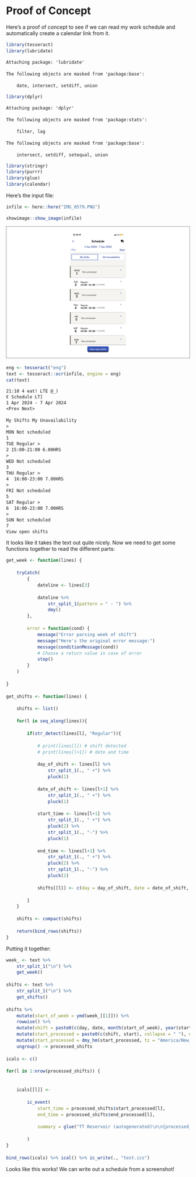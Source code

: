 Proof of Concept
================

Here’s a proof of concept to see if we can read my work schedule and
automatically create a calendar link from it.

``` r
library(tesseract)
library(lubridate)
```


    Attaching package: 'lubridate'

    The following objects are masked from 'package:base':

        date, intersect, setdiff, union

``` r
library(dplyr)
```


    Attaching package: 'dplyr'

    The following objects are masked from 'package:stats':

        filter, lag

    The following objects are masked from 'package:base':

        intersect, setdiff, setequal, union

``` r
library(stringr)
library(purrr)
library(glue)
library(calendar)
```

Here’s the input file:

``` r
infile <- here::here("IMG_0579.PNG")
```

``` r
showimage::show_image(infile)
```

![](Proof-of-concept_files/figure-commonmark/unnamed-chunk-3-1.png)

``` r
eng <- tesseract("eng")
text <- tesseract::ocr(infile, engine = eng)
cat(text)
```

    21:10 4 eat! LTE @_)
    € Schedule LT]
    1 Apr 2024 - 7 Apr 2024
    <Prev Next>

    My Shifts My Unavailability
    >
    MON Not scheduled
    1
    TUE Regular >
    2 15:00-21:00 6.00HRS
    >
    WED Not scheduled
    3
    THU Regular >
    4  16:00-23:00 7.00HRS
    >
    FRI Not scheduled
    5
    SAT Regular >
    6  16:00-23:00 7.00HRS
    >
    SUN Not scheduled
    7
    View open shifts

It looks like it takes the text out quite nicely. Now we need to get
some functions together to read the different parts:

``` r
get_week <- function(lines) {

    tryCatch(
        {
            dateline <- lines[3]

            dateline %>% 
                str_split_1(pattern = " - ") %>%
                dmy()
        },

        error = function(cond) {
            message("Error parsing week of shift")
            message("Here's the original error message:")
            message(conditionMessage(cond))
            # Choose a return value in case of error
            stop()
        }
    )

}

get_shifts <- function(lines) {

    shifts <- list()

    for(l in seq_along(lines)){

        if(str_detect(lines[l], "Regular")){

            # print(lines[l]) # shift detected
            # print(lines[l+1]) # date and time

            day_of_shift <- lines[l] %>%
                str_split_1(., " +") %>%
                pluck(1)

            date_of_shift <- lines[l+1] %>%
                str_split_1(., " +") %>%
                pluck(1)

            start_time <- lines[l+1] %>%
                str_split_1(., " +") %>%
                pluck(2) %>%
                str_split_1(., "-") %>%
                pluck(1)

            end_time <- lines[l+1] %>%
                str_split_1(., " +") %>%
                pluck(2) %>%
                str_split_1(., "-") %>%
                pluck(2)

            shifts[[l]] <- c(day = day_of_shift, date = date_of_shift, start = start_time, end = end_time)
        
        }
    }

    shifts <- compact(shifts)

    return(bind_rows(shifts))
}
```

Putting it together:

``` r
week_ <- text %>% 
    str_split_1("\n") %>% 
    get_week()

shifts <- text %>% 
    str_split_1("\n") %>% 
    get_shifts()

shifts %>%
    mutate(start_of_week = ymd(week_[[1]])) %>%
    rowwise() %>% 
    mutate(shift = paste0(c(day, date, month(start_of_week), year(start_of_week)), collapse=" ")) %>%
    mutate(start_processed = paste0(c(shift, start), collapse = " "), end_processed = paste0(c(shift, end), collapse = " ")) %>%
    mutate(start_processed = dmy_hm(start_processed, tz = "America/New_York"), end_processed = dmy_hm(end_processed, tz = "America/New_York")) %>%
    ungroup() -> processed_shifts

icals <- c()

for(l in 1:nrow(processed_shifts)) {
    

    icals[[l]] <-  

        ic_event(
            start_time = processed_shifts$start_processed[l],
            end_time = processed_shifts$end_processed[l],

            summary = glue("TT Reservoir (autogenerated)\n\n{processed_shifts$shift[l]} from {processed_shifts$start[l]} to {processed_shifts$end[l]}. \n\nAutogenerated {now()}"),
            
        )
}

bind_rows(icals) %>% ical() %>% ic_write(., "test.ics")
```

Looks like this works! We can write out a schedule from a screenshot!
